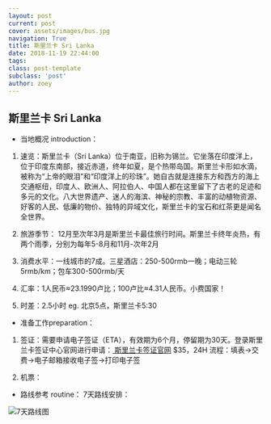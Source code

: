 ```yaml
---
layout: post
current: post
cover: assets/images/bus.jpg
navigation: True
title: 斯里兰卡 Sri Lanka
date: 2018-11-19 22:44:00
tags:
class: post-template
subclass: 'post'
author: zoey
---
```


## 斯里兰卡 Sri Lanka

* 当地概况 introduction：

1. 速览：斯里兰卡（Sri Lanka）位于南亚，旧称为锡兰。它坐落在印度洋上，位于印度东南部，接近赤道，终年如夏，是个热带岛国。斯里兰卡形如水滴，被称为“上帝的眼泪”和“印度洋上的珍珠”。她自古就是连接东方和西方的海上交通枢纽，印度人、欧洲人、阿拉伯人、中国人都在这里留下了古老的足迹和多元的文化。八大世界遗产、迷人的海滨、神秘的宗教、丰富的动植物资源、好客的人民、低廉的物价、独特的异域文化，斯里兰卡的宝石和红茶更是闻名全世界。

2. 旅游季节： 12月至次年3月是斯里兰卡最佳旅行时间。斯里兰卡终年炎热，有两个雨季，分别为每年5-8月和11月-次年2月

3. 消费水平：一线城市的7成。三星酒店：250-500rmb一晚；电动三轮5rmb/km；包车300-500rmb/天

4. 汇率：1人民币≈23.1990卢比；100卢比≈4.31人民币。小费国家！

5. 时差：2.5小时 eg. 北京5点，斯里兰卡5:30

* 准备工作preparation：

1. 签证：需要申请电子签证（ETA），有效期为6个月，停留期为30天。登录斯里兰卡签证中心官网进行申请：<a href="http://www.eta.gov.lk/slvisa/visainfo/center.jsp?locale=zh_HK" target="_blank"> 斯里兰卡签证官网</a> $35，24H
流程：填表→交费→电子邮箱接收电子签→打印电子签

2. 机票：

* 路线参考 routine：
7天路线安排：

![7天路线图](http://i64.tinypic.com/1672hif.png "精选7天路线")